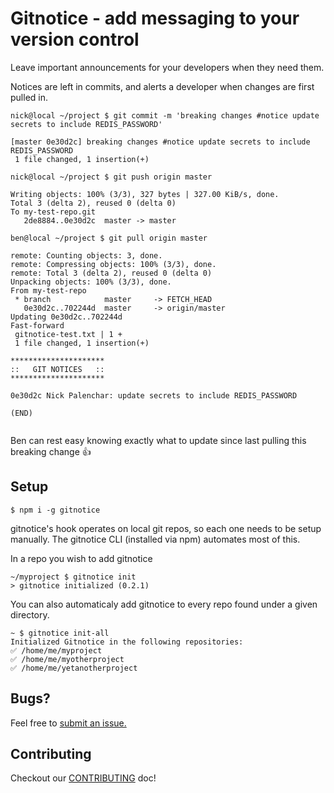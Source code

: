 # Gitnotice - add messaging to your version control

Leave important announcements for your developers when they need them.

Notices are left in commits, and alerts a developer when changes are first pulled in.

```shell
nick@local ~/project $ git commit -m 'breaking changes #notice update secrets to include REDIS_PASSWORD'

[master 0e30d2c] breaking changes #notice update secrets to include REDIS_PASSWORD
 1 file changed, 1 insertion(+)

nick@local ~/project $ git push origin master

Writing objects: 100% (3/3), 327 bytes | 327.00 KiB/s, done.
Total 3 (delta 2), reused 0 (delta 0)
To my-test-repo.git
   2de8884..0e30d2c  master -> master

```

```shell
ben@local ~/project $ git pull origin master

remote: Counting objects: 3, done.
remote: Compressing objects: 100% (3/3), done.
remote: Total 3 (delta 2), reused 0 (delta 0)
Unpacking objects: 100% (3/3), done.
From my-test-repo 
 * branch            master     -> FETCH_HEAD
   0e30d2c..702244d  master     -> origin/master
Updating 0e30d2c..702244d
Fast-forward
 gitnotice-test.txt | 1 +
 1 file changed, 1 insertion(+)
 
*********************
::   GIT NOTICES   ::
*********************

0e30d2c Nick Palenchar: update secrets to include REDIS_PASSWORD

(END)
 
```

Ben can rest easy knowing exactly what to update since last pulling this breaking change 👍

## Setup

```shell
$ npm i -g gitnotice
```

gitnotice's hook operates on local git repos, so each one needs to be setup manually. The gitnotice CLI (installed via npm) automates most of this.

In a repo you wish to add gitnotice

```
~/myproject $ gitnotice init
> gitnotice initialized (0.2.1)
```

You can also automaticaly add gitnotice to every repo found under a given directory.

```
~ $ gitnotice init-all
Initialized Gitnotice in the following repositories:
✅ /home/me/myproject
✅ /home/me/myotherproject
✅ /home/me/yetanotherproject
```

## Bugs?

Feel free to [submit an issue.](#)

## Contributing

Checkout our [CONTRIBUTING](docs/CONTRIBUTING.md) doc!
